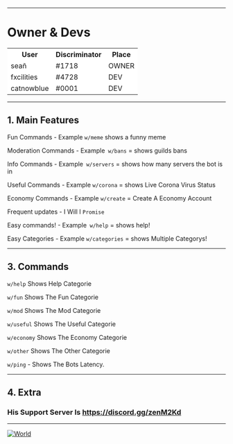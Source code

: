 

-------------------------------------------

<h1>Owner & Devs</h1>

<table>
  <colgroup>
    <col span="2" style="background-color:white">
    <col style="background-color:white">
  </colgroup>
  <tr>
    <th>User</th>
    <th>Discriminator</th>
    <th>Place</th>
  </tr>
  <tr>
    <td>seañ</td>
    <td>#1718</td>
    <td>OWNER</td>
  </tr>
    <tr>
    <td>fxcilities</td>
    <td>#4728</td>
    <td>DEV</td>
  </tr>
    <tr>
    <td>catnowblue</td>
    <td>#0001</td>
    <td>DEV</td>
</table>

</body>


--------------------------------------------

## 1. Main Features
Fun Commands - Example `w/meme` shows a funny meme

Moderation Commands - Example` w/bans` = shows guilds bans

Info Commands - Example` w/servers` = shows how many servers the bot is in

Useful Commands - Example `w/corona` = shows Live Corona Virus Status

Economy Commands - Example `w/create` = Create A Economy Account

Frequent updates - I Will I `Promise`

Easy commands! - Example` w/help` = shows help!

Easy Categories - Example `w/categories` = shows Multiple Categorys!

------------------------
## 3. Commands
`w/help` Shows Help Categorie

`w/fun` Shows The Fun Categorie

`w/mod` Shows The Mod Categorie

`w/useful` Shows The Useful Categorie

`w/economy` Shows The Economy Categorie

`w/other` Shows The Other Categorie

`w/ping` - Shows The Bots Latency.

---------
## 4. Extra
### His Support Server Is https://discord.gg/zenM2Kd
---------
<a href="https://top.gg/bot/700292147311542282" >
  <img src="https://top.gg/api/widget/700292147311542282.svg" alt="World" />
</a>
